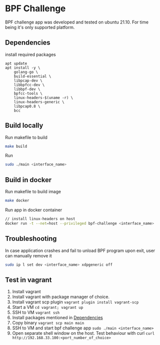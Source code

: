 # BPF Challenge

BPF challenge app was developed and tested on ubuntu 21.10. For time being it's only supported platform.

## Dependencies
install required packages
```
apt update
apt install -y \
    golang-go \
    build-essential \
    libpcap-dev \
    libbpfcc-dev \
    libbpf-dev \
    bpfcc-tools \
    linux-headers-$(uname -r) \
    linux-headers-generic \
    libpcap0.8 \
    bcc
```

## Build locally
Run makefile to build 
```bash
make build
```

Run
```bash
sudo ./main <interface_name>
```

## Build in docker
Run makefile to build image
```bash
make docker
```

Run app in docker container
```bash
// install linux-headers on host
docker run -t --net=host --privileged bpf-challenge <interface_name>
```

## Troubleshooting
In case application crashes and fail to unload BPF program upon exit, user can manually remove it
```bash
sudo ip l set dev <interface_name> xdpgeneric off
```

## Test in vagrant
1. Install vagrant
2. Install vagrant with package manager of choice.
3. Install vagrant scp plugin `vagrant plugin install vagrant-scp`
4. Start a VM `cd vagrant; vagrant up`
5. SSH to VM `vagrant ssh`
6. Install packages mentioned in [Dependencies](#dependencies)
7. Copy binary `vagrant scp main main`
8. SSH to VM and start bpf challenge app `sudo ./main <interface_name>`
9. Open separate shell window on the host. Test behaviour with curl `curl http://192.168.33.100:<port_number_of_choice>`
